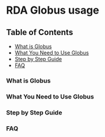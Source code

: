 # RDA Globus usage

## Table of Contents
- [What is Globus](#what_is_globus)
- [What You Need to Use Globus](#what_you_need_to_use_globus)
- [Step by Step Guide](#step_by_step_guide)
- [FAQ](#FAQ)


### What is Globus

### What You Need to Use Globus

### Step by Step Guide

### FAQ
